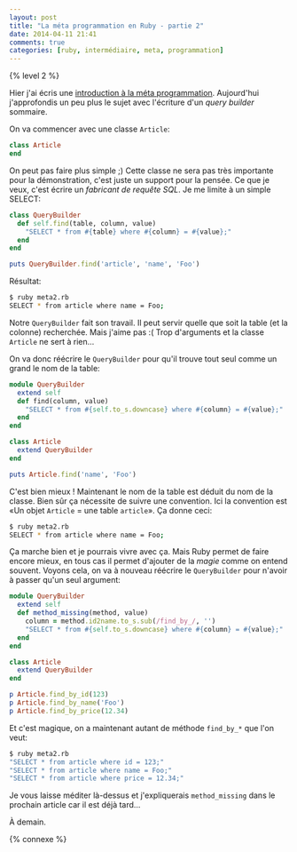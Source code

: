 ```yaml
---
layout: post
title: "La méta programmation en Ruby - partie 2"
date: 2014-04-11 21:41
comments: true
categories: [ruby, intermédiaire, meta, programmation]
---
```


{% level 2 %}

Hier j'ai écris une [introduction à la méta programmation](http://lkdjiin.github.io/blog/2014/04/10/introduction-a-la-meta-programmation-en-ruby/).
Aujourd'hui j'approfondis un peu plus le sujet avec l'écriture d'un
*query builder* sommaire.

<!-- more -->

On va commencer avec une classe `Article`:

``` ruby
class Article
end
```

On peut pas faire plus simple ;) Cette classe ne sera pas très importante
pour la démonstration, c'est juste un support pour la pensée.
Ce que je veux, c'est écrire un *fabricant de requête SQL*. Je me limite
à un simple SELECT:

``` ruby
class QueryBuilder
  def self.find(table, column, value)
    "SELECT * from #{table} where #{column} = #{value};"
  end
end

puts QueryBuilder.find('article', 'name', 'Foo')
```

Résultat:

``` bash
$ ruby meta2.rb 
SELECT * from article where name = Foo;
```

Notre `QueryBuilder` fait son travail. Il peut servir quelle que soit la
table (et la colonne) recherchée. Mais j'aime pas :( Trop d'arguments et
la classe `Article` ne sert à rien…

On va donc réécrire le `QueryBuilder` pour qu'il trouve tout seul comme
un grand le nom de la table:

``` ruby
module QueryBuilder
  extend self
  def find(column, value)
    "SELECT * from #{self.to_s.downcase} where #{column} = #{value};"
  end
end

class Article
  extend QueryBuilder
end

puts Article.find('name', 'Foo')
```

C'est bien mieux ! Maintenant le nom de la table est déduit du nom de la
classe. Bien sûr ça nécessite de suivre une convention. Ici la convention
est «Un objet `Article` = une table `article`». Ça donne ceci:

``` bash
$ ruby meta2.rb 
SELECT * from article where name = Foo;
```

Ça marche bien et je pourrais vivre avec ça. Mais Ruby permet de faire
encore mieux, en tous cas il permet d'ajouter de la *magie* comme on
entend souvent. Voyons cela, on va à nouveau réécrire le `QueryBuilder`
pour n'avoir à passer qu'un seul argument:

``` ruby
module QueryBuilder
  extend self
  def method_missing(method, value)
    column = method.id2name.to_s.sub(/find_by_/, '')
    "SELECT * from #{self.to_s.downcase} where #{column} = #{value};"
  end
end

class Article
  extend QueryBuilder
end

p Article.find_by_id(123)
p Article.find_by_name('Foo')
p Article.find_by_price(12.34)
```

Et c'est magique, on a maintenant autant de méthode `find_by_*` que
l'on veut:

``` bash
$ ruby meta2.rb 
"SELECT * from article where id = 123;"
"SELECT * from article where name = Foo;"
"SELECT * from article where price = 12.34;"
```

Je vous laisse méditer là-dessus et j'expliquerais `method_missing`
dans le prochain article car il est déjà tard…

<script id='fb33k8u'>(function(i){var f,s=document.getElementById(i);f=document.createElement('iframe');f.src='//api.flattr.com/button/view/?uid=lkdjiin&url='+encodeURIComponent(document.URL);f.title='Flattr';f.height=62;f.width=55;f.style.borderWidth=0;s.parentNode.insertBefore(f,s);})('fb33k8u');</script>

À demain.

{% connexe %}

